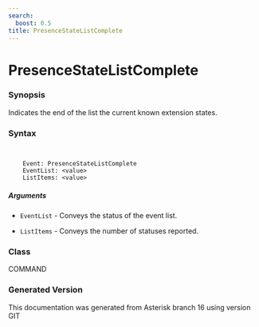 ```yaml
---
search:
  boost: 0.5
title: PresenceStateListComplete
---
```


# PresenceStateListComplete

### Synopsis

Indicates the end of the list the current known extension states.

### Syntax


```


    Event: PresenceStateListComplete
    EventList: <value>
    ListItems: <value>

```
##### Arguments


* `EventList` - Conveys the status of the event list.<br>

* `ListItems` - Conveys the number of statuses reported.<br>

### Class

COMMAND

### Generated Version

This documentation was generated from Asterisk branch 16 using version GIT 